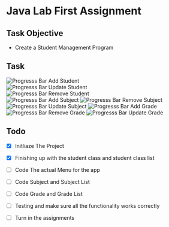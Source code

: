 # Java Lab First Assignment

## Task Objective

- Create a Student Management Program

## Task

![Progresss Bar](https://progress-bar.dev/100/)  Add Student       
![Progresss Bar](https://progress-bar.dev/75/)  Update Student    
![Progresss Bar](https://progress-bar.dev/100/)  Remove Student    
![Progresss Bar](https://progress-bar.dev/0/)  Add Subject
![Progresss Bar](https://progress-bar.dev/0/)  Remove Subject 
![Progresss Bar](https://progress-bar.dev/0/)  Update Subject 
![Progresss Bar](https://progress-bar.dev/0/)  Add Grade
![Progresss Bar](https://progress-bar.dev/0/)  Remove Grade 
![Progresss Bar](https://progress-bar.dev/0/)  Update Grade 

## Todo

- [x] Initliaze The Project
- [x] Finishing up with the student class and student class list
- [ ] Code The actual Menu for the app
- [ ] Code Subject and Subject List
- [ ] Code Grade and Grade List
- [ ] Testing and make sure all the functionality works correctly
- [ ] Turn in the assignments


